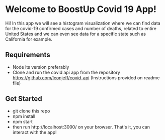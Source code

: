 # Welcome to BoostUp Covid 19 App!

Hi! In this app we will see a histogram visualization where we can find data for the covid-19 confirmed cases and number of deaths, related to entire United States and we can even see data for a specific state such as California for example.

## Requirements

- Node lts version preferably
- Clone and run the covid api app from the repository https://github.com/leonjeff/covid-api (Instructions provided on readme file)

## Get Started

- git clone this repo
- npm install
- npm start
- then run http://localhost:3000/ on your browser. That's it, you can interact with the app!
